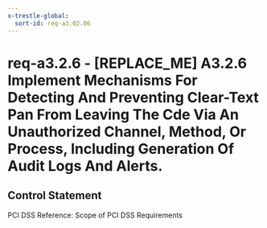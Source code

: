 ```yaml
---
x-trestle-global:
  sort-id: req-a3.02.06
---
```


# req-a3.2.6 - \[REPLACE_ME\] A3.2.6 Implement Mechanisms For Detecting And Preventing Clear-Text Pan From Leaving The Cde Via An Unauthorized Channel, Method, Or Process, Including Generation Of Audit Logs And Alerts.

## Control Statement

PCI DSS Reference: Scope of PCI DSS Requirements
